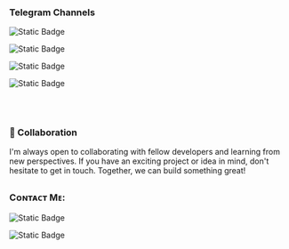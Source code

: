 

<h3 align="left">Telegram Channels</h3>
<p align="left">
  
![Static Badge](https://img.shields.io/badge/Telegram-gray?style=for-the-badge&logo=telegram&label=Anime%20Quest&labelColor=light%20green&color=garnet%20red&link=https%3A%2F%2Ft.me%2Fabidabdullah199)

![Static Badge](https://img.shields.io/badge/Telegram-gray?style=for-the-badge&logo=telegram&label=Ongoing%20Anime&labelColor=light%20green&color=garnet%20red&link=https%3A%2F%2Ft.me%2Fabidabdullah199)

![Static Badge](https://img.shields.io/badge/Telegram-gray?style=for-the-badge&logo=telegram&label=Donghua%20Quest&labelColor=light%20green&color=garnet%20red&link=https%3A%2F%2Ft.me%2Fabidabdullah199)

![Static Badge](https://img.shields.io/badge/Telegram-gray?style=for-the-badge&logo=telegram&label=Discussion%20Group&labelColor=light%20green&color=garnet%20red&link=https%3A%2F%2Ft.me%2Fabidabdullah199)
##
<br>

### 🤝 Collaboration
I'm always open to collaborating with fellow developers and learning from new perspectives. If you have an exciting project or idea in mind, don't hesitate to get in touch. Together, we can build something great!
<br>

##

<h3 align="left">Cᴏɴᴛᴀᴄᴛ Mᴇ:</h3>

![Static Badge](https://img.shields.io/badge/Telegram-gray?style=for-the-badge&logo=telegram&label=N%E1%B4%8F%E1%B4%84%E1%B4%8FF%CA%9F%E1%B4%9Cx&labelColor=light%20green&color=blue&link=https%3A%2F%2Ft.me%2Fabidabdullah199)

![Static Badge](https://img.shields.io/badge/Gmail-gray?style=for-the-badge&logo=gmail&label=N%E1%B4%8F%E1%B4%84%E1%B4%8FF%CA%9F%E1%B4%9Cx%20B%E1%B4%8F%E1%B4%9B%E1%B4%A2&labelColor=light%20green&color=garnet%20red&link=https%3A%2F%2Ft.me%2Fabidabdullah199)


